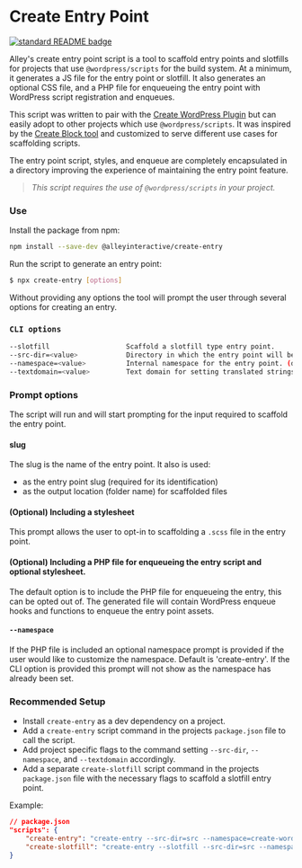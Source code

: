 # Create Entry Point

[![standard README badge](https://img.shields.io/badge/readme%20style-standard-brightgreen.svg?style=flat-square)](https://github.com/RichardLitt/standard-readme)

Alley's create entry point script is a tool to scaffold entry points and slotfills for projects that use `@wordpress/scripts` for the build system. At a minimum, it generates a JS file for the entry point or slotfill. It also generates an optional CSS file, and a PHP file for enqueueing the entry point with WordPress script registration and enqueues.

This script was written to pair with the [Create WordPress Plugin](https://github.com/alleyinteractive/create-wordpress-plugin) but can easily adopt to other projects which use `@wordpress/scripts`. It was inspired by the [Create Block tool](https://www.npmjs.com/package/@wordpress/create-block) and customized to serve different use cases for scaffolding scripts.

The entry point script, styles, and enqueue are completely encapsulated in a directory improving the experience of maintaining the entry point feature.

> _This script requires the use of `@wordpress/scripts` in your project._

### Use

Install the package from npm:

```sh
npm install --save-dev @alleyinteractive/create-entry
```

Run the script to generate an entry point:

```sh
$ npx create-entry [options]
```
Without providing any options the tool will prompt the user through several options for creating an entry.

### `CLI options`


```bash
--slotfill                   Scaffold a slotfill type entry point.
--src-dir=<value>            Directory in which the entry point will be scaffolded. (default is 'entries')
--namespace=<value>          Internal namespace for the entry point. (default is 'create-entry')
--textdomain=<value>         Text domain for setting translated strings for a script. (default is empty or 'default')
```

### Prompt options
The script will run and will start prompting for the input required to scaffold the entry point.

#### slug
The slug is the name of the entry point. It also is used:
* as the entry point slug (required for its identification)
* as the output location (folder name) for scaffolded files

#### (Optional) Including a stylesheet
This prompt allows the user to opt-in to scaffolding a `.scss` file in the entry point.

#### (Optional) Including a PHP file for enqueueing the entry script and optional stylesheet.
The default option is to include the PHP file for enqueueing the entry, this can be opted out of. The generated file will contain WordPress enqueue hooks and functions to enqueue the entry point assets.

#### `--namespace`
If the PHP file is included an optional namespace prompt is provided if the user would like to customize the namespace. Default is 'create-entry'. If the CLI option is provided this prompt will not show as the namespace has already been set.

### Recommended Setup
* Install `create-entry` as a dev dependency on a project.
* Add a `create-entry` script command in the projects `package.json` file to call the script.
* Add project specific flags to the command setting `--src-dir`, `--namespace`, and `--textdomain` accordingly.
* Add a separate `create-slotfill` script command in the projects `package.json` file with the necessary flags to scaffold a slotfill entry point.

Example: 
```json
// package.json
"scripts": {
    "create-entry": "create-entry --src-dir=src --namespace=create-wordpress-plugin --textdomain=mytextdomain",
    "create-slotfill": "create-entry --slotfill --src-dir=src --namespace=create-wordpress-plugin --textdomain=mytextdomain",
}
```